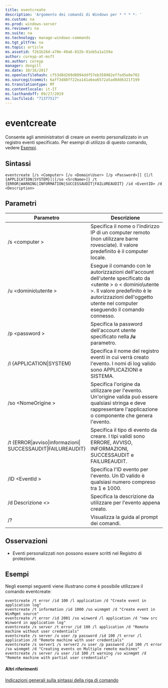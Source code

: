 ```yaml
---
title: eventcreate
description: 'Argomento dei comandi di Windows per * * * *- '
ms.custom: na
ms.prod: windows-server
ms.reviewer: na
ms.suite: na
ms.technology: manage-windows-commands
ms.tgt_pltfrm: na
ms.topic: article
ms.assetid: f2b1b26d-a70e-49a6-832b-91eb5a1a159a
author: coreyp-at-msft
ms.author: coreyp
manager: dongill
ms.date: 10/16/2017
ms.openlocfilehash: cf53d8d269d0994ddf57eb350982effed5e0e702
ms.sourcegitcommit: 6aff3d88ff22ea141a6ea6572a5ad8dd6321f199
ms.translationtype: MT
ms.contentlocale: it-IT
ms.lasthandoff: 09/27/2019
ms.locfileid: "71377517"
---
```

# <a name="eventcreate"></a>eventcreate



Consente agli amministratori di creare un evento personalizzato in un registro eventi specificato. Per esempi di utilizzo di questo comando, vedere [Esempi](#BKMK_examples).

## <a name="syntax"></a>Sintassi

```
eventcreate [/s <Computer> [/u <Domain\User> [/p <Password>]] {[/l {APPLICATION|SYSTEM}]|[/so <SrcName>]} /t {ERROR|WARNING|INFORMATION|SUCCESSAUDIT|FAILUREAUDIT} /id <EventID> /d <Description>
```

## <a name="parameters"></a>Parametri

|Parametro|Descrizione|
|---------|-----------|
|/s \<computer >|Specifica il nome o l'indirizzo IP di un computer remoto (non utilizzare barre rovesciate). Il valore predefinito è il computer locale.|
|/u \<dominio\utente >|Esegue il comando con le autorizzazioni dell'account dell'utente specificato da \<utente > o < dominio\utente >. Il valore predefinito è le autorizzazioni dell'oggetto utente nel computer eseguendo il comando connesso.|
|/p \<password >|Specifica la password dell'account utente specificato nella **/u** parametro.|
|/l {APPLICATION\|SYSTEM}|Specifica il nome del registro eventi in cui verrà creato l'evento. I nomi di log valido sono APPLICAZIONI e SISTEMA.|
|/so \<NomeOrigine >|Specifica l'origine da utilizzare per l'evento. Un'origine valida può essere qualsiasi stringa e deve rappresentare l'applicazione o componente che genera l'evento.|
|/t {ERROR\|avviso\|informazioni\|</br>SUCCESSAUDIT\|FAILUREAUDIT}|Specifica il tipo di evento da creare. I tipi validi sono ERRORE, AVVISO, INFORMAZIONI, SUCCESSAUDIT e FAILUREAUDIT.|
|/ID \<EventId >|Specifica l'ID evento per l'evento. Un ID valido è qualsiasi numero compreso tra 1 e 1000.|
|/d Descrizione \<>|Specifica la descrizione da utilizzare per l'evento appena creato.|
|/?|Visualizza la guida al prompt dei comandi.|

## <a name="remarks"></a>Osservazioni

-   Eventi personalizzati non possono essere scritti nel Registro di protezione.

## <a name="BKMK_examples"></a>Esempi

Negli esempi seguenti viene illustrano come è possibile utilizzare il comando eventcreate:
```
eventcreate /t error /id 100 /l application /d "Create event in application log"
eventcreate /t information /id 1000 /so winmgmt /d "Create event in WinMgmt source"
eventcreate /t error /id 2001 /so winword /l application /d "new src Winword in application log"
eventcreate /s server /t error /id 100 /l application /d "Remote machine without user credentials"
eventcreate /s server /u user /p password /id 100 /t error /l application /d "Remote machine with user credentials"
eventcreate /s server1 /s server2 /u user /p password /id 100 /t error /so winmgmt /d "Creating events on Multiple remote machines"
eventcreate /s server /u user /id 100 /t warning /so winmgmt /d "Remote machine with partial user credentials"
```

#### <a name="additional-references"></a>Altri riferimenti

[Indicazioni generali sulla sintassi della riga di comando](command-line-syntax-key.md)
